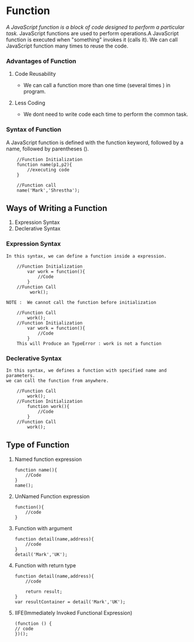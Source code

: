 # Function

_A JavaScript function is a block of code designed to perform a particular task._
JavaScript functions are used to perform operations.A JavaScript function is executed when "something" invokes it (calls it). We can call JavaScript function many times to reuse the code.

### Advantages of Function

1. Code Reusability

   - We can call a function more than one time (several times ) in program.

2. Less Coding
   - We dont need to write code each time to perform the common task.

### Syntax of Function

A JavaScript function is defined with the function keyword, followed by a name, followed by parentheses ().

        //Function Initialization
        function name(p1,p2){
            //executing code
        }

        //Function call
        name('Mark','Shrestha');

## Ways of Writing a Function

1. Expression Syntax
2. Declerative Syntax

### Expression Syntax

    In this syntax, we can define a function inside a expression.

        //Function Initialization
            var work = function(){
                //Code
            }
        //Function Call
             work();

    NOTE :  We cannot call the function before initialization

        //Function Call
            work();
        //Function Initialization
            var work = function(){
                //Code
            }
        This will Produce an TypeError : work is not a function

### Declerative Syntax

    In this syntax, we defines a function with specified name and parameters.
    we can call the function from anywhere.

        //Function Call
            work();
        //Function Initialization
            function work(){
                //Code
            }
        //Function Call
            work();

## Type of Function

1.  Named function expression

        function name(){
            //Code
        }
        name();

2.  UnNamed Function expression

        function(){
            //code
        }

3.  Function with argument

        function detail(name,address){
            //code
        }
        detail('Mark','UK');

4.  Function with return type

        function detail(name,address){
            //code

            return result;
        }
        var resultContainer = detail('Mark','UK');

5.  IIFE(Immediately Invoked Functional Expression)

        (function () {
        // code
        })();
